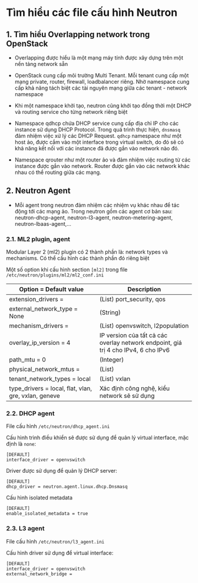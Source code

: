 # Tìm hiểu các file cấu hình Neutron

## 1. Tìm hiểu Overlapping network trong OpenStack

- Overlapping được hiểu là một mạng máy tính được xây dựng trên một nền tảng network sẵn

- OpenStack cung cấp môi trường Multi Tenant. Mỗi tenant cung cấp một mạng private, router, firewall, loadbalancer riêng. Nhờ namespace cung cấp khả năng tách biệt các tài nguyên mạng giữa các tenant - network namespace

- Khi một namespace khởi tạo, neutron cũng khởi tạo đồng thời một DHCP và routing service cho từng network riêng biệt

- Namespace qdhcp chứa DHCP service cung cấp địa chỉ IP cho các instance sử dụng DHCP Protocol. Trong quá trình thực hiện, `dnsmasq` đảm nhiệm việc xử lý các DHCP Request. `qdhcp` namespace như một host ảo, được cắm vào một interface trong virtual switch, do đó sẽ có khả năng kết nối với các instance đã được gắn vào network nào đó.

- Namespace qrouter như một router ảo và đảm nhiệm việc routing từ các instance được gắn vào network. Router được gắn vào các network khác nhau có thể routing giữa các mạng.

## 2. Neutron Agent

- Mỗi agent trong neutron đảm nhiệm các nhiệm vụ khác nhau để tác động tới các mạng ảo. Trong neutron gồm các agent cơ bản sau: neutron-dhcp-agent, neutron-l3-agent, neutron-metering-agent, neutron-lbaas-agent,...

### 2.1. ML2 plugin, agent

Modular Layer 2 (ml2) plugin có 2 thành phần là: network types và mechanisms. Có thể cấu hình các thành phần đó riêng biệt

Một số option khi cấu hình section `[ml2]` trong file `/etc/neutron/plugins/ml2/ml2_conf.ini`

| Option = Default value | Description |
|------------------------|-------------|
| extension_drivers = | (List) port_security, qos |
| external_network_type = None | (String) |
| mechanism_drivers = | (List) openvswitch, l2population |
| overlay_ip_version = 4 | IP version của tất cả các overlay network endpoint, giá trị 4 cho IPv4, 6 cho IPv6 |
| path_mtu = 0 | (Integer) |
| physical_network_mtus = | (List) |
| tenant_network_types = local | (List) vxlan |
| type_drivers = local, flat, vlan, gre, vxlan, geneve | Xác định công nghệ, kiểu network sẽ sử dụng |

### 2.2. DHCP agent

File cấu hình `/etc/neutron/dhcp_agent.ini`

Cấu hình trình điều khiển sẽ được sử dụng để quản lý virtual interface, mặc định là `none`:

```
[DEFAULT]
interface_driver = openvswitch
```

Driver được sử dụng để quản lý DHCP server:

```
[DEFAULT]
dhcp_driver = neutron.agent.linux.dhcp.Dnsmasq
```

Cấu hình isolated metadata

```
[DEFAULT]
enable_isolated_metadata = true
```

### 2.3. L3 agent

File cấu hình `/etc/neutron/l3_agent.ini`

Cấu hình driver sử dụng để virtual interface:

```
[DEFAULT]
interface_driver = openvswitch
external_network_bridge =
```

